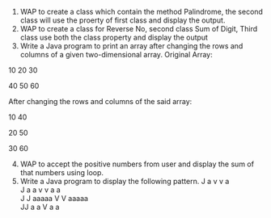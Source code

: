 1. WAP to create a class which contain the method Palindrome, the second class will use the proerty of first class and display the output.
2. WAP to create a class for Reverse No, second class Sum of Digit, Third class use both the class property and display the output
3. Write a Java program to print an array after changing the rows and columns of a given two-dimensional array.
Original Array:

10 20 30

40 50 60

After changing the rows and columns of the said array:

10 40

20 50

30 60

4. WAP to accept the positive numbers from user and display the sum of that numbers using loop.
5. Write a Java program to display the following pattern.
   J    a   v     v  a                                                  
   J   a a   v   v  a a                                                 
J  J  aaaaa   V V  aaaaa                                                
 JJ  a     a   V  a     a
